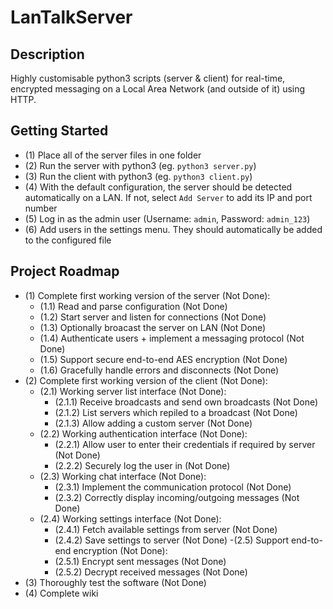 # LanTalkServer

## Description
Highly customisable python3 scripts (server &amp; client) for real-time, encrypted messaging on a Local Area Network (and outside of it) using HTTP.

## Getting Started
- (1) Place all of the server files in one folder
- (2) Run the server with python3 (eg. `python3 server.py`)
- (3) Run the client with python3 (eg. `python3 client.py`)
- (4) With the default configuration, the server should be detected automatically on a LAN. If not, select `Add Server` to add its IP and port number
- (5) Log in as the admin user (Username: `admin`, Password: `admin_123`)
- (6) Add users in the settings menu. They should automatically be added to the configured file

## Project Roadmap
- (1) Complete first working version of the server (Not Done):
  - (1.1) Read and parse configuration (Not Done)
  - (1.2) Start server and listen for connections (Not Done)
  - (1.3) Optionally broacast the server on LAN (Not Done)
  - (1.4) Authenticate users + implement a messaging protocol (Not Done)
  - (1.5) Support secure end-to-end AES encryption (Not Done)
  - (1.6) Gracefully handle errors and disconnects (Not Done)
- (2) Complete first working version of the client (Not Done):
  - (2.1) Working server list interface (Not Done):
    - (2.1.1) Receive broadcasts and send own broadcasts (Not Done)
    - (2.1.2) List servers which repiled to a broadcast (Not Done)
    - (2.1.3) Allow adding a custom server (Not Done)
  - (2.2) Working authentication interface (Not Done):
    - (2.2.1) Allow user to enter their credentials if required by server (Not Done)
    - (2.2.2) Securely log the user in (Not Done)
  - (2.3) Working chat interface (Not Done):
    - (2.3.1) Implement the communication protocol (Not Done)
    - (2.3.2) Correctly display incoming/outgoing messages (Not Done)
  - (2.4) Working settings interface (Not Done):
    - (2.4.1) Fetch available settings from server (Not Done)
    - (2.4.2) Save settings to server (Not Done)
  -(2.5) Support end-to-end encryption (Not Done):
    - (2.5.1) Encrypt sent messages (Not Done)
    - (2.5.2) Decrypt received messages (Not Done)
- (3) Thoroughly test the software (Not Done)
- (4) Complete wiki
